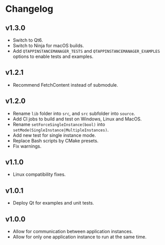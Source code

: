 # Changelog

## v1.3.0

- Switch to Qt6.
- Switch to Ninja for macOS builds.
- Add `QTAPPINSTANCEMANAGER_TESTS` and `QTAPPINSTANCEMANAGER_EXAMPLES` options to enable tests and examples.

## v1.2.1

- Recommend FetchContent instead of submodule.

## v1.2.0

- Rename `lib` folder into `src`, and `src` subfolder into `source`.
- Add CI jobs to build and test on Windows, Linux and MacOS.
- Rename `setForceSingleInstance(bool)` into `setMode(SingleInstance|MultipleInstances)`.
- Add new test for single instance mode.
- Replace Bash scripts by CMake presets.
- Fix warnings.

## v1.1.0

- Linux compatibility fixes.

## v1.0.1

- Deploy Qt for examples and unit tests.

## v1.0.0

- Allow for communication between application instances.
- Allow for only one application instance to run at the same time.
